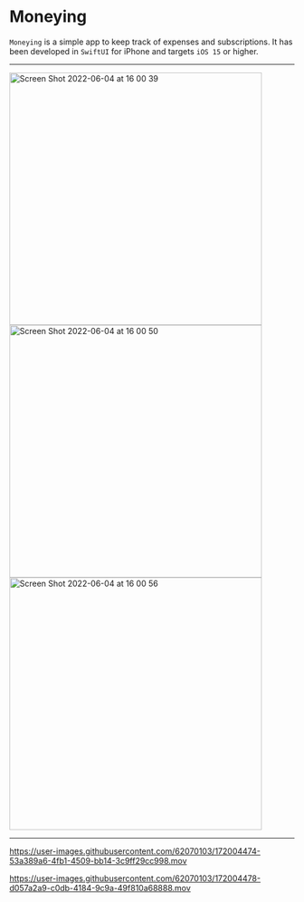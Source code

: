 # Moneying


`Moneying` is a simple app to keep track of expenses and subscriptions. 
It has been developed in `SwiftUI` for iPhone and targets `iOS 15` or higher. 
___

<img width="446" alt="Screen Shot 2022-06-04 at 16 00 39" src="https://user-images.githubusercontent.com/62070103/172004449-6edb46f7-18c0-424e-a444-ec904e8596d7.png">

<img width="446" alt="Screen Shot 2022-06-04 at 16 00 50" src="https://user-images.githubusercontent.com/62070103/172004458-9b5e7e94-3703-4f25-bfde-3264edf15dd1.png">

<img width="446" alt="Screen Shot 2022-06-04 at 16 00 56" src="https://user-images.githubusercontent.com/62070103/172004464-86fecb79-b4f7-469f-bb99-aa6b1e2f3ed1.png">

___

https://user-images.githubusercontent.com/62070103/172004474-53a389a6-4fb1-4509-bb14-3c9ff29cc998.mov


https://user-images.githubusercontent.com/62070103/172004478-d057a2a9-c0db-4184-9c9a-49f810a68888.mov

